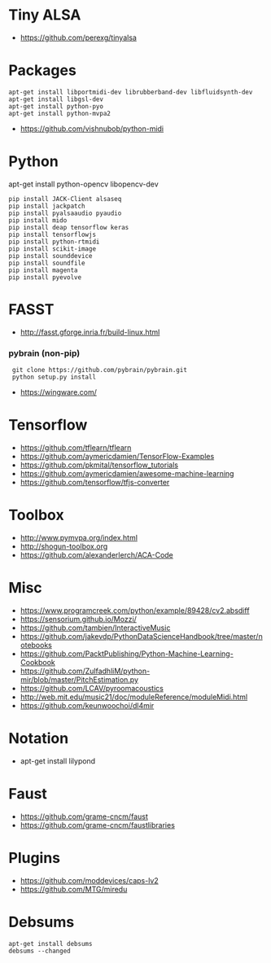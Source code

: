# Tiny ALSA

- https://github.com/perexg/tinyalsa

# Packages

```
apt-get install libportmidi-dev librubberband-dev libfluidsynth-dev 
apt-get install libgsl-dev 
apt-get install python-pyo
apt-get install python-mvpa2
```

- https://github.com/vishnubob/python-midi

# Python

apt-get install python-opencv libopencv-dev

```
pip install JACK-Client alsaseq 
pip install jackpatch
pip install pyalsaaudio pyaudio 
pip install mido 
pip install deap tensorflow keras 
pip install tensorflowjs
pip install python-rtmidi
pip install scikit-image
pip install sounddevice
pip install soundfile
pip install magenta
pip install pyevolve
```

# FASST

- http://fasst.gforge.inria.fr/build-linux.html

### pybrain (non-pip)

```
 git clone https://github.com/pybrain/pybrain.git
 python setup.py install
 ```
 
- https://wingware.com/

# Tensorflow

- https://github.com/tflearn/tflearn
- https://github.com/aymericdamien/TensorFlow-Examples
- https://github.com/pkmital/tensorflow_tutorials
- https://github.com/aymericdamien/awesome-machine-learning
- https://github.com/tensorflow/tfjs-converter

# Toolbox 

- http://www.pymvpa.org/index.html
- http://shogun-toolbox.org
- https://github.com/alexanderlerch/ACA-Code

# Misc

- https://www.programcreek.com/python/example/89428/cv2.absdiff
- https://sensorium.github.io/Mozzi/
- https://github.com/tambien/InteractiveMusic
- https://github.com/jakevdp/PythonDataScienceHandbook/tree/master/notebooks
- https://github.com/PacktPublishing/Python-Machine-Learning-Cookbook
- https://github.com/ZulfadhliM/python-mir/blob/master/PitchEstimation.py
- https://github.com/LCAV/pyroomacoustics
- http://web.mit.edu/music21/doc/moduleReference/moduleMidi.html
- https://github.com/keunwoochoi/dl4mir

# Notation

 - apt-get install lilypond
 
# Faust

- https://github.com/grame-cncm/faust
- https://github.com/grame-cncm/faustlibraries

# Plugins

- https://github.com/moddevices/caps-lv2
- https://github.com/MTG/miredu

# Debsums

```
apt-get install debsums 
debsums --changed
```
